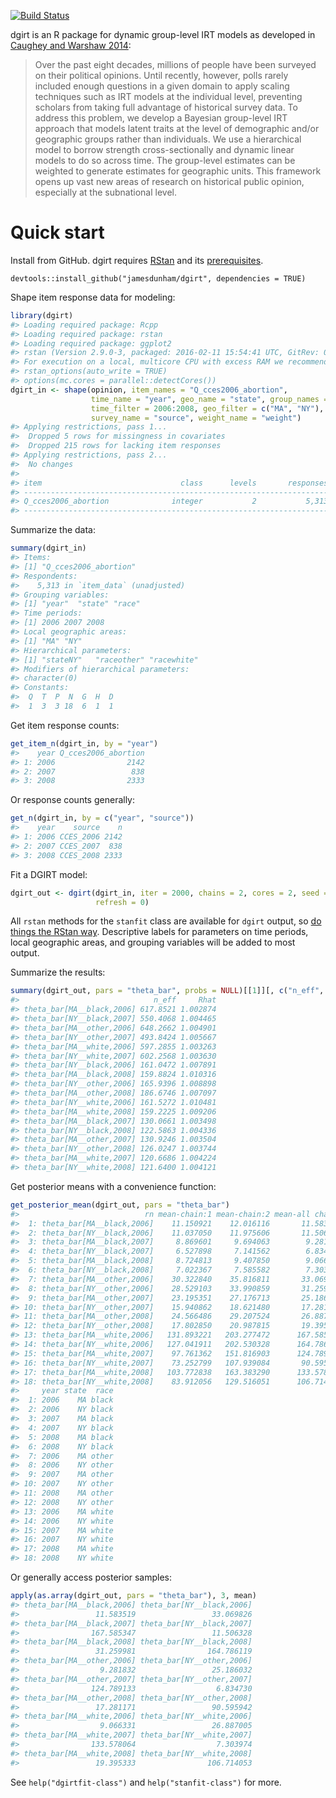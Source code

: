 [![Build Status](https://travis-ci.org/jamesdunham/dgirt.svg?branch=master)](https://travis-ci.org/jamesdunham/dgirt)

dgirt is an R package for dynamic group-level IRT models as developed in [Caughey and Warshaw 2014](http://pan.oxfordjournals.org/content/early/2015/02/04/pan.mpu021.full.pdf+html):

> Over the past eight decades, millions of people have been surveyed on their political opinions. Until recently, however, polls rarely included enough questions in a given domain to apply scaling techniques such as IRT models at the individual level, preventing scholars from taking full advantage of historical survey data. To address this problem, we develop a Bayesian group-level IRT approach that models latent traits at the level of demographic and/or geographic groups rather than individuals. We use a hierarchical model to borrow strength cross-sectionally and dynamic linear models to do so across time. The group-level estimates can be weighted to generate estimates for geographic units. This framework opens up vast new areas of research on historical public opinion, especially at the subnational level.

Quick start
===========

Install from GitHub. dgirt requires [RStan](http://mc-stan.org/interfaces/rstan.html) and its [prerequisites](https://github.com/stan-dev/rstan/wiki/RStan-Getting-Started#prerequisites).

    devtools::install_github("jamesdunham/dgirt", dependencies = TRUE)

Shape item response data for modeling:

``` r
library(dgirt)
#> Loading required package: Rcpp
#> Loading required package: rstan
#> Loading required package: ggplot2
#> rstan (Version 2.9.0-3, packaged: 2016-02-11 15:54:41 UTC, GitRev: 05c3d0058b6a)
#> For execution on a local, multicore CPU with excess RAM we recommend calling
#> rstan_options(auto_write = TRUE)
#> options(mc.cores = parallel::detectCores())
dgirt_in <- shape(opinion, item_names = "Q_cces2006_abortion",
                  time_name = "year", geo_name = "state", group_names = "race",
                  time_filter = 2006:2008, geo_filter = c("MA", "NY"),
                  survey_name = "source", weight_name = "weight")
#> Applying restrictions, pass 1...
#>  Dropped 5 rows for missingness in covariates
#>  Dropped 215 rows for lacking item responses
#> Applying restrictions, pass 2...
#>  No changes
#> 
#> item                               class      levels       responses
#> --------------------------------------------------------------------
#> Q_cces2006_abortion              integer           2           5,313
#> --------------------------------------------------------------------
```

Summarize the data:

``` r
summary(dgirt_in)
#> Items:
#> [1] "Q_cces2006_abortion"
#> Respondents:
#>    5,313 in `item_data` (unadjusted)
#> Grouping variables:
#> [1] "year"  "state" "race" 
#> Time periods:
#> [1] 2006 2007 2008
#> Local geographic areas:
#> [1] "MA" "NY"
#> Hierarchical parameters:
#> [1] "stateNY"   "raceother" "racewhite"
#> Modifiers of hierarchical parameters:
#> character(0)
#> Constants:
#>  Q  T  P  N  G  H  D 
#>  1  3  3 18  6  1  1
```

Get item response counts:

``` r
get_item_n(dgirt_in, by = "year")
#>    year Q_cces2006_abortion
#> 1: 2006                2142
#> 2: 2007                 838
#> 3: 2008                2333
```

Or response counts generally:

``` r
get_n(dgirt_in, by = c("year", "source"))
#>    year    source    n
#> 1: 2006 CCES_2006 2142
#> 2: 2007 CCES_2007  838
#> 3: 2008 CCES_2008 2333
```

Fit a DGIRT model:

``` r
dgirt_out <- dgirt(dgirt_in, iter = 2000, chains = 2, cores = 2, seed = 42,
                   refresh = 0)
```

All `rstan` methods for the `stanfit` class are available for `dgirt` output, so [do things the RStan way](https://github.com/stan-dev/rstan/wiki/RStan-Getting-Started#how-to-use-rstan). Descriptive labels for parameters on time periods, local geographic areas, and grouping variables will be added to most output.

Summarize the results:

``` r
summary(dgirt_out, pars = "theta_bar", probs = NULL)[[1]][, c("n_eff", "Rhat")]
#>                              n_eff     Rhat
#> theta_bar[MA__black,2006] 617.8521 1.002874
#> theta_bar[NY__black,2007] 550.4068 1.004465
#> theta_bar[MA__other,2006] 648.2662 1.004901
#> theta_bar[NY__other,2007] 493.8424 1.005667
#> theta_bar[MA__white,2006] 597.2855 1.003263
#> theta_bar[NY__white,2007] 602.2568 1.003630
#> theta_bar[NY__black,2006] 161.0472 1.007891
#> theta_bar[MA__black,2008] 159.8824 1.010316
#> theta_bar[NY__other,2006] 165.9396 1.008898
#> theta_bar[MA__other,2008] 186.6746 1.007097
#> theta_bar[NY__white,2006] 161.5272 1.010481
#> theta_bar[MA__white,2008] 159.2225 1.009206
#> theta_bar[MA__black,2007] 130.0661 1.003498
#> theta_bar[NY__black,2008] 122.5863 1.004336
#> theta_bar[MA__other,2007] 130.9246 1.003504
#> theta_bar[NY__other,2008] 126.0247 1.003744
#> theta_bar[MA__white,2007] 120.6686 1.004224
#> theta_bar[NY__white,2008] 121.6400 1.004121
```

Get posterior means with a convenience function:

``` r
get_posterior_mean(dgirt_out, pars = "theta_bar")
#>                            rn mean-chain:1 mean-chain:2 mean-all chains
#>  1: theta_bar[MA__black,2006]    11.150921    12.016116       11.583519
#>  2: theta_bar[NY__black,2006]    11.037050    11.975606       11.506328
#>  3: theta_bar[MA__black,2007]     8.869601     9.694063        9.281832
#>  4: theta_bar[NY__black,2007]     6.527898     7.141562        6.834730
#>  5: theta_bar[MA__black,2008]     8.724813     9.407850        9.066331
#>  6: theta_bar[NY__black,2008]     7.022367     7.585582        7.303974
#>  7: theta_bar[MA__other,2006]    30.322840    35.816811       33.069826
#>  8: theta_bar[NY__other,2006]    28.529103    33.990859       31.259981
#>  9: theta_bar[MA__other,2007]    23.195351    27.176713       25.186032
#> 10: theta_bar[NY__other,2007]    15.940862    18.621480       17.281171
#> 11: theta_bar[MA__other,2008]    24.566486    29.207524       26.887005
#> 12: theta_bar[NY__other,2008]    17.802850    20.987815       19.395333
#> 13: theta_bar[MA__white,2006]   131.893221   203.277472      167.585347
#> 14: theta_bar[NY__white,2006]   127.041911   202.530328      164.786119
#> 15: theta_bar[MA__white,2007]    97.761362   151.816903      124.789133
#> 16: theta_bar[NY__white,2007]    73.252799   107.939084       90.595942
#> 17: theta_bar[MA__white,2008]   103.772838   163.383290      133.578064
#> 18: theta_bar[NY__white,2008]    83.912056   129.516051      106.714053
#>     year state  race
#>  1: 2006    MA black
#>  2: 2006    NY black
#>  3: 2007    MA black
#>  4: 2007    NY black
#>  5: 2008    MA black
#>  6: 2008    NY black
#>  7: 2006    MA other
#>  8: 2006    NY other
#>  9: 2007    MA other
#> 10: 2007    NY other
#> 11: 2008    MA other
#> 12: 2008    NY other
#> 13: 2006    MA white
#> 14: 2006    NY white
#> 15: 2007    MA white
#> 16: 2007    NY white
#> 17: 2008    MA white
#> 18: 2008    NY white
```

Or generally access posterior samples:

``` r
apply(as.array(dgirt_out, pars = "theta_bar"), 3, mean)
#> theta_bar[MA__black,2006] theta_bar[NY__black,2006] 
#>                 11.583519                 33.069826 
#> theta_bar[MA__black,2007] theta_bar[NY__black,2007] 
#>                167.585347                 11.506328 
#> theta_bar[MA__black,2008] theta_bar[NY__black,2008] 
#>                 31.259981                164.786119 
#> theta_bar[MA__other,2006] theta_bar[NY__other,2006] 
#>                  9.281832                 25.186032 
#> theta_bar[MA__other,2007] theta_bar[NY__other,2007] 
#>                124.789133                  6.834730 
#> theta_bar[MA__other,2008] theta_bar[NY__other,2008] 
#>                 17.281171                 90.595942 
#> theta_bar[MA__white,2006] theta_bar[NY__white,2006] 
#>                  9.066331                 26.887005 
#> theta_bar[MA__white,2007] theta_bar[NY__white,2007] 
#>                133.578064                  7.303974 
#> theta_bar[MA__white,2008] theta_bar[NY__white,2008] 
#>                 19.395333                106.714053
```

See `help("dgirtfit-class")` and `help("stanfit-class")` for more.
